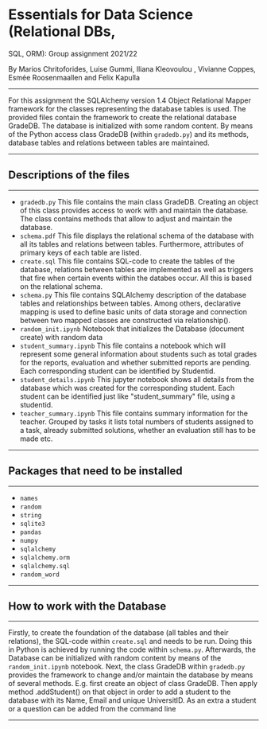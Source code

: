 # Essentials for Data Science (Relational DBs,
SQL, ORM): Group assignment 2021/22

By Marios Chritoforides, Luise Gummi, Iliana Kleovoulou , Vivianne Coppes, Esmée Roosenmaallen and Felix Kapulla

*** 
For this assignment the SQLAlchemy version 1.4 Object Relational Mapper framework for the classes representing the database tables is used. The provided files contain the framework to create the relational database GradeDB. The database is initialized with some random content. By means of the Python access class GradeDB (within `gradedb.py`) and its methods, database tables and relations between tables are maintained. 
***

## Descriptions of the files
***
* `gradedb.py`           This file contains the main class GradeDB. Creating an object of this class provides access to work with and maintain the database. The class contains methods that allow to adjust and maintain the database.   
* `schema.pdf`        This file displays the relational schema of the database with all its tables and relations between tables. Furthermore, attributes of primary keys of each table are listed.
* `create.sql`            This file contains SQL-code to create the tables of the database, relations between tables are implemented as well as triggers that fire when certain events within the databes occur. All this is based on the relational schema.     
* `schema.py`  This file contains SQLAlchemy description of the database tables and relationships between tables. Among others, declarative mapping is used to define basic units of data storage and connection between two mapped classes are constructed via relationship().
* `random_init.ipynb`  Notebook that initializes the Database (document create) with random data 
* `student_summary.ipynb`            This file contains a notebook  which will represent some general information about students such as total grades for the reports, evaluation and whether submitted reports are pending. Each corresponding student can be identified by Studentid.
* `student_details.ipynb`   This jupyter notebook shows all details from the database which was created for the corresponding student. Each student can be identified just like "student_summary" file, using a studentid.
* `teacher_summary.ipynb`   This file contains summary information for the teacher. Grouped by tasks it lists total numbers of students assigned to a task, already submitted solutions, whether an evaluation still has to be made etc.

***

## Packages that need to be installed
***
- `names`
- `random`
- `string`
- `sqlite3`
- `pandas`
- `numpy`
- `sqlalchemy `
- `sqlalchemy.orm`
- `sqlalchemy.sql`
- `random_word`
***


## How to work with the Database
***
Firstly, to create the foundation of the database (all tables and their relations), the SQL-code within `create.sql` and needs to be run. Doing this in Python is achieved by running the code within `schema.py`. Afterwards, the Database can be initialized with random content by means of the `random_init.ipynb` notebook. Next, the class GradeDB within `gradedb.py` provides the framework to change and/or maintain the database by means of several methods. E.g. first create an object of class GradeDB. Then apply method .addStudent() on that object in order to add a student to the database with its Name, Email and unique UniversitID. As an extra a student or a question can be added from the command line
***


